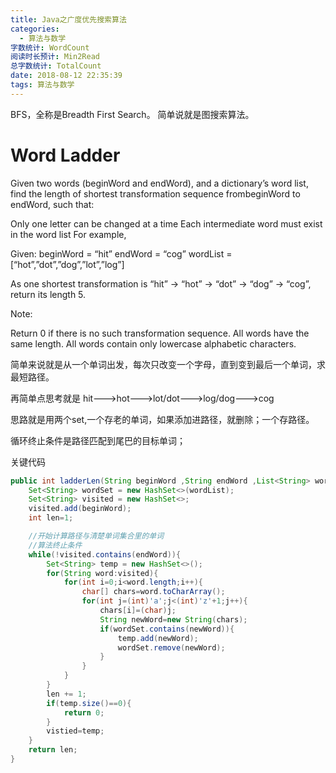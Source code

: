 ```yaml
---
title: Java之广度优先搜索算法
categories:
  - 算法与数学
字数统计: WordCount
阅读时长预计: Min2Read
总字数统计: TotalCount
date: 2018-08-12 22:35:39
tags: 算法与数学
---
```


BFS，全称是Breadth First Search。 简单说就是图搜索算法。
<!--more-->
# Word Ladder
Given two words (beginWord and endWord), and a dictionary’s word list, find the length of shortest transformation sequence frombeginWord to endWord, such that:

Only one letter can be changed at a time 
Each intermediate word must exist in the word list 
For example,

Given: 
beginWord = “hit” 
endWord = “cog” 
wordList = [“hot”,”dot”,”dog”,”lot”,”log”]

As one shortest transformation is “hit” -> “hot” -> “dot” -> “dog” -> “cog”, 
return its length 5.

Note:

Return 0 if there is no such transformation sequence. 
All words have the same length. 
All words contain only lowercase alphabetic characters. 


简单来说就是从一个单词出发，每次只改变一个字母，直到变到最后一个单词，求最短路径。

再简单点思考就是 hit--->hot--->lot/dot--->log/dog--->cog

思路就是用两个set,一个存老的单词，如果添加进路径，就删除；一个存路径。

循环终止条件是路径匹配到尾巴的目标单词；

关键代码
```java
public int ladderLen(String beginWord ,String endWord ,List<String> wordList){
    Set<String> wordSet = new HashSet<>(wordList);
    Set<String> visited = new HashSet<>;
    visited.add(beginWord);
    int len=1;

    //开始计算路径与清楚单词集合里的单词
    //算法终止条件
    while(!visited.contains(endWord)){
        Set<String> temp = new HashSet<>();
        for(String word:visited){
            for(int i=0;i<word.length;i++){
                char[] chars=word.toCharArray();
                for(int j=(int)'a';j<(int)'z'+1;j++){
                    chars[i]=(char)j;
                    String newWord=new String(chars);
                    if(wordSet.contains(newWord)){
                        temp.add(newWord);
                        wordSet.remove(newWord);
                    }
                }
            }
        }
        len += 1;
        if(temp.size()==0){
            return 0;
        }
        vistied=temp;
    }
    return len;
}
```


